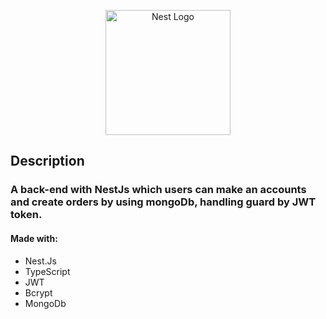 <p align="center">
  <a href="ahmedehab-sg.com" target="blank"><img src="https://nestjs.com/img/logo-small.svg" width="200" alt="Nest Logo" /></a>
</p>

[circleci-image]: https://img.shields.io/circleci/build/github/nestjs/nest/master?token=abc123def456
[circleci-url]: https://circleci.com/gh/nestjs/nest

## Description

### A back-end with NestJs which users can make an accounts and create orders by using mongoDb, handling guard by JWT token.

#### Made with:

- Nest.Js
- TypeScript
- JWT
- Bcrypt
- MongoDb

